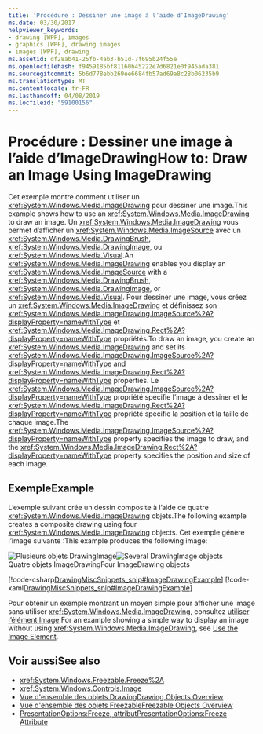 ```yaml
---
title: 'Procédure : Dessiner une image à l’aide d’ImageDrawing'
ms.date: 03/30/2017
helpviewer_keywords:
- drawing [WPF], images
- graphics [WPF], drawing images
- images [WPF], drawing
ms.assetid: df28ab41-25fb-4ab3-b51d-7f695b24f55e
ms.openlocfilehash: f9459185bf81160b45222e7d6821e0f945ada381
ms.sourcegitcommit: 5b6d778ebb269ee6684fb57ad69a8c28b06235b9
ms.translationtype: MT
ms.contentlocale: fr-FR
ms.lasthandoff: 04/08/2019
ms.locfileid: "59100156"
---
```

# <a name="how-to-draw-an-image-using-imagedrawing"></a><span data-ttu-id="e7597-102">Procédure : Dessiner une image à l’aide d’ImageDrawing</span><span class="sxs-lookup"><span data-stu-id="e7597-102">How to: Draw an Image Using ImageDrawing</span></span>
<span data-ttu-id="e7597-103">Cet exemple montre comment utiliser un <xref:System.Windows.Media.ImageDrawing> pour dessiner une image.</span><span class="sxs-lookup"><span data-stu-id="e7597-103">This example shows how to use an <xref:System.Windows.Media.ImageDrawing> to draw an image.</span></span> <span data-ttu-id="e7597-104">Un <xref:System.Windows.Media.ImageDrawing> vous permet d’afficher un <xref:System.Windows.Media.ImageSource> avec un <xref:System.Windows.Media.DrawingBrush>, <xref:System.Windows.Media.DrawingImage>, ou <xref:System.Windows.Media.Visual>.</span><span class="sxs-lookup"><span data-stu-id="e7597-104">An <xref:System.Windows.Media.ImageDrawing> enables you display an <xref:System.Windows.Media.ImageSource> with a <xref:System.Windows.Media.DrawingBrush>, <xref:System.Windows.Media.DrawingImage>, or <xref:System.Windows.Media.Visual>.</span></span> <span data-ttu-id="e7597-105">Pour dessiner une image, vous créez un <xref:System.Windows.Media.ImageDrawing> et définissez son <xref:System.Windows.Media.ImageDrawing.ImageSource%2A?displayProperty=nameWithType> et <xref:System.Windows.Media.ImageDrawing.Rect%2A?displayProperty=nameWithType> propriétés.</span><span class="sxs-lookup"><span data-stu-id="e7597-105">To draw an image, you create an <xref:System.Windows.Media.ImageDrawing> and set its <xref:System.Windows.Media.ImageDrawing.ImageSource%2A?displayProperty=nameWithType> and <xref:System.Windows.Media.ImageDrawing.Rect%2A?displayProperty=nameWithType> properties.</span></span> <span data-ttu-id="e7597-106">Le <xref:System.Windows.Media.ImageDrawing.ImageSource%2A?displayProperty=nameWithType> propriété spécifie l’image à dessiner et le <xref:System.Windows.Media.ImageDrawing.Rect%2A?displayProperty=nameWithType> propriété spécifie la position et la taille de chaque image.</span><span class="sxs-lookup"><span data-stu-id="e7597-106">The <xref:System.Windows.Media.ImageDrawing.ImageSource%2A?displayProperty=nameWithType> property specifies the image to draw, and the <xref:System.Windows.Media.ImageDrawing.Rect%2A?displayProperty=nameWithType> property specifies the position and size of each image.</span></span>  
  
## <a name="example"></a><span data-ttu-id="e7597-107">Exemple</span><span class="sxs-lookup"><span data-stu-id="e7597-107">Example</span></span>  
 <span data-ttu-id="e7597-108">L’exemple suivant crée un dessin composite à l’aide de quatre <xref:System.Windows.Media.ImageDrawing> objets.</span><span class="sxs-lookup"><span data-stu-id="e7597-108">The following example creates a composite drawing using four <xref:System.Windows.Media.ImageDrawing> objects.</span></span> <span data-ttu-id="e7597-109">Cet exemple génère l’image suivante :</span><span class="sxs-lookup"><span data-stu-id="e7597-109">This example produces the following image:</span></span>  
  
 <span data-ttu-id="e7597-110">![Plusieurs objets DrawingImage](./media/graphicsmm-imagedrawingexample.jpg "graphicsmm_ImageDrawingExample")</span><span class="sxs-lookup"><span data-stu-id="e7597-110">![Several DrawingImage objects](./media/graphicsmm-imagedrawingexample.jpg "graphicsmm_ImageDrawingExample")</span></span>  
<span data-ttu-id="e7597-111">Quatre objets ImageDrawing</span><span class="sxs-lookup"><span data-stu-id="e7597-111">Four ImageDrawing objects</span></span>  
  
 [!code-csharp[DrawingMiscSnippets_snip#ImageDrawingExample](~/samples/snippets/csharp/VS_Snippets_Wpf/DrawingMiscSnippets_snip/CSharp/ImageDrawingExample.cs#imagedrawingexample)]
 [!code-xaml[DrawingMiscSnippets_snip#ImageDrawingExample](~/samples/snippets/xaml/VS_Snippets_Wpf/DrawingMiscSnippets_snip/XAML/ImageDrawingExample.xaml#imagedrawingexample)]  
  
 <span data-ttu-id="e7597-112">Pour obtenir un exemple montrant un moyen simple pour afficher une image sans utiliser <xref:System.Windows.Media.ImageDrawing>, consultez [utiliser l’élément Image](../controls/how-to-use-the-image-element.md).</span><span class="sxs-lookup"><span data-stu-id="e7597-112">For an example showing a simple way to display an image without using <xref:System.Windows.Media.ImageDrawing>, see [Use the Image Element](../controls/how-to-use-the-image-element.md).</span></span>  
  
## <a name="see-also"></a><span data-ttu-id="e7597-113">Voir aussi</span><span class="sxs-lookup"><span data-stu-id="e7597-113">See also</span></span>

- <xref:System.Windows.Freezable.Freeze%2A>
- <xref:System.Windows.Controls.Image>
- [<span data-ttu-id="e7597-114">Vue d'ensemble des objets Drawing</span><span class="sxs-lookup"><span data-stu-id="e7597-114">Drawing Objects Overview</span></span>](drawing-objects-overview.md)
- [<span data-ttu-id="e7597-115">Vue d'ensemble des objets Freezable</span><span class="sxs-lookup"><span data-stu-id="e7597-115">Freezable Objects Overview</span></span>](../advanced/freezable-objects-overview.md)
- [<span data-ttu-id="e7597-116">PresentationOptions:Freeze, attribut</span><span class="sxs-lookup"><span data-stu-id="e7597-116">PresentationOptions:Freeze Attribute</span></span>](../advanced/presentationoptions-freeze-attribute.md)
